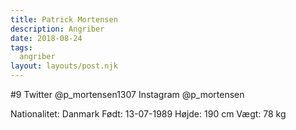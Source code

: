 ```yaml
---
title: Patrick Mortensen
description: Angriber
date: 2018-08-24
tags:
  angriber
layout: layouts/post.njk
---
```

#9
Twitter @p_mortensen1307
Instagram @p_mortensen

Nationalitet: Danmark
Født: 13-07-1989
Højde: 190 cm
Vægt: 78 kg


